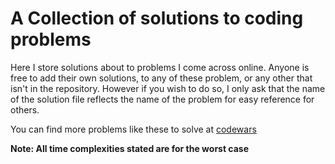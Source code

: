 # A Collection of solutions to coding problems

Here I store solutions about to problems I come across online. Anyone is free to
add their own solutions, to any of these problem, or any other that isn't in the
repository. However if you wish to do so, I only ask that the name of the
solution file reflects the name of the problem for easy reference for others.

You can find more problems like these to solve at
[codewars](https://www.codewars.com)

**Note: All time complexities stated are for the worst case**
